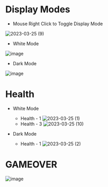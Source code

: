 # Display Modes
- Mouse Right Click to Toggle Display Mode

![2023-03-25 (9)](https://user-images.githubusercontent.com/68770209/227700524-a5423cf5-7f50-4013-accc-0bc1def9330c.png)

- White Mode

![image](https://user-images.githubusercontent.com/68770209/227700361-74780134-a2ce-42f1-8114-36208858403e.png)
- Dark Mode

![image](https://user-images.githubusercontent.com/68770209/227700098-58668bed-f1de-400c-8d14-9906f58a7952.png)


# Health
- White Mode
  - Health - 1
![2023-03-25 (1)](https://user-images.githubusercontent.com/68770209/227700119-f960dd32-e154-44b1-8f03-a0526ce4d543.png)
  - Health - 3
![2023-03-25 (10)](https://user-images.githubusercontent.com/68770209/227700605-74e99067-b8c9-4836-af83-653231af12a9.png)

- Dark Mode
  - Health - 1
![2023-03-25 (2)](https://user-images.githubusercontent.com/68770209/227700115-0c1a4726-c130-4ffd-be26-aa90e7ef26e9.png)

# GAMEOVER
![image](https://user-images.githubusercontent.com/68770209/227700162-eb7d07e4-7cf8-4813-a7cb-79e0ccb2778c.png)
